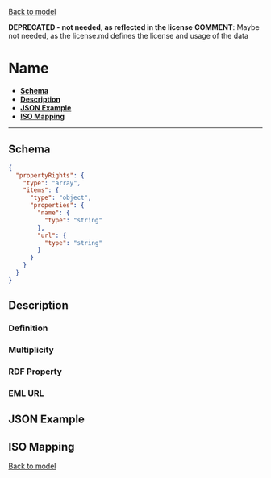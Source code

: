 [Back to model](_base.md)

**DEPRECATED - not needed, as reflected in the license**
**COMMENT**: Maybe not needed, as the license.md defines the license and usage of the data

# Name
- **[Schema](#schema)**
- **[Description](#description)**
- **[JSON Example](#json-example)**
- **[ISO Mapping](#iso-mapping)**
---
## Schema
```json
{
  "propertyRights": {
    "type": "array",
    "items": {
      "type": "object",
      "properties": {
        "name": {
          "type": "string"
        },
        "url": {
          "type": "string"
        }
      }
    }
  }
}
```
## Description
### Definition
### Multiplicity
### RDF Property
### EML URL

## JSON Example
## ISO Mapping

[Back to model](_base.md)
